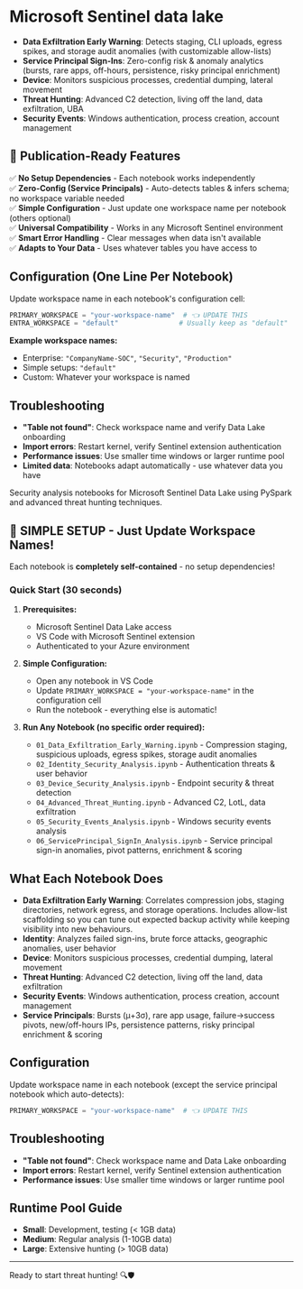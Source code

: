 # Microsoft Sentinel data lake
- **Data Exfiltration Early Warning**: Detects staging, CLI uploads, egress spikes, and storage audit anomalies (with customizable allow-lists)
- **Service Principal Sign-Ins**: Zero-config risk & anomaly analytics (bursts, rare apps, off-hours, persistence, risky principal enrichment)
- **Device**: Monitors suspicious processes, credential dumping, lateral movement
- **Threat Hunting**: Advanced C2 detection, living off the land, data exfiltration, UBA
- **Security Events**: Windows authentication, process creation, account management

## 🎯 **Publication-Ready Features**

✅ **No Setup Dependencies** - Each notebook works independently  
✅ **Zero-Config (Service Principals)** - Auto-detects tables & infers schema; no workspace variable needed  
✅ **Simple Configuration** - Just update one workspace name per notebook (others optional)  
✅ **Universal Compatibility** - Works in any Microsoft Sentinel environment  
✅ **Smart Error Handling** - Clear messages when data isn't available  
✅ **Adapts to Your Data** - Uses whatever tables you have access to  

## Configuration (One Line Per Notebook)

Update workspace name in each notebook's configuration cell:
```python
PRIMARY_WORKSPACE = "your-workspace-name"  # 👈 UPDATE THIS
ENTRA_WORKSPACE = "default"               # Usually keep as "default"
```

**Example workspace names:**
- Enterprise: `"CompanyName-SOC"`, `"Security"`, `"Production"`
- Simple setups: `"default"`
- Custom: Whatever your workspace is named

## Troubleshooting

- **"Table not found"**: Check workspace name and verify Data Lake onboarding
- **Import errors**: Restart kernel, verify Sentinel extension authentication  
- **Performance issues**: Use smaller time windows or larger runtime pool
- **Limited data**: Notebooks adapt automatically - use whatever data you have

Security analysis notebooks for Microsoft Sentinel Data Lake using PySpark and advanced threat hunting techniques.

## 🚀 **SIMPLE SETUP - Just Update Workspace Names!**

Each notebook is **completely self-contained** - no setup dependencies!

### Quick Start (30 seconds)
1. **Prerequisites:**
   - Microsoft Sentinel Data Lake access
   - VS Code with Microsoft Sentinel extension
   - Authenticated to your Azure environment

2. **Simple Configuration:**
   - Open any notebook in VS Code
   - Update `PRIMARY_WORKSPACE = "your-workspace-name"` in the configuration cell
   - Run the notebook - everything else is automatic!

3. **Run Any Notebook (no specific order required):**
   - `01_Data_Exfiltration_Early_Warning.ipynb` - Compression staging, suspicious uploads, egress spikes, storage audit anomalies
   - `02_Identity_Security_Analysis.ipynb` - Authentication threats & user behavior
   - `03_Device_Security_Analysis.ipynb` - Endpoint security & threat detection
   - `04_Advanced_Threat_Hunting.ipynb` - Advanced C2, LotL, data exfiltration
   - `05_Security_Events_Analysis.ipynb` - Windows security events analysis
   - `06_ServicePrincipal_SignIn_Analysis.ipynb` - Service principal sign-in anomalies, pivot patterns, enrichment & scoring

## What Each Notebook Does

- **Data Exfiltration Early Warning**: Correlates compression jobs, staging directories, network egress, and storage operations. Includes allow-list scaffolding so you can tune out expected backup activity while keeping visibility into new behaviours.
- **Identity**: Analyzes failed sign-ins, brute force attacks, geographic anomalies, user behavior
- **Device**: Monitors suspicious processes, credential dumping, lateral movement
- **Threat Hunting**: Advanced C2 detection, living off the land, data exfiltration
- **Security Events**: Windows authentication, process creation, account management
- **Service Principals**: Bursts (μ+3σ), rare app usage, failure→success pivots, new/off-hours IPs, persistence patterns, risky principal enrichment & scoring

## Configuration

Update workspace name in each notebook (except the service principal notebook which auto-detects):
```python
PRIMARY_WORKSPACE = "your-workspace-name"  # 👈 UPDATE THIS
```

## Troubleshooting

- **"Table not found"**: Check workspace name and Data Lake onboarding
- **Import errors**: Restart kernel, verify Sentinel extension authentication
- **Performance issues**: Use smaller time windows or larger runtime pool

## Runtime Pool Guide

- **Small**: Development, testing (< 1GB data)
- **Medium**: Regular analysis (1-10GB data)  
- **Large**: Extensive hunting (> 10GB data)

---

Ready to start threat hunting! 🔍🛡️
